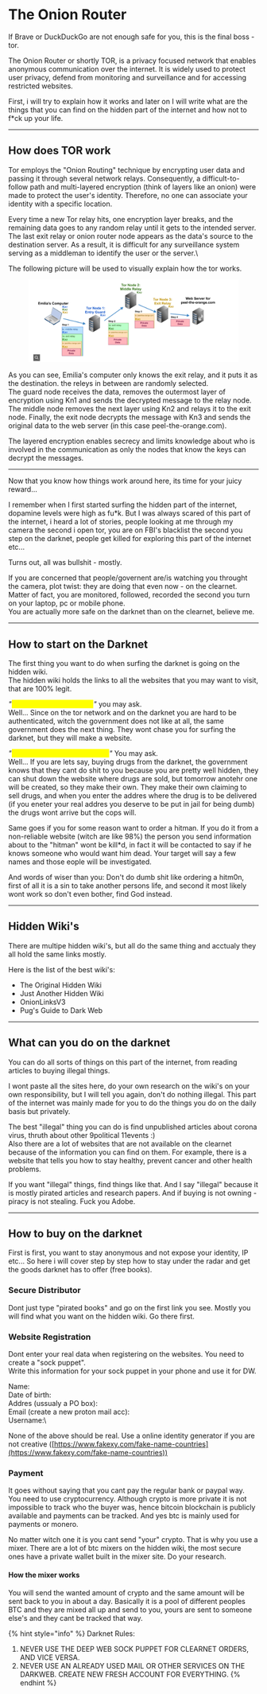 # The Onion Router

If Brave or DuckDuckGo are not enough safe for you, this is the final boss - tor.



The Onion Router or shortly TOR, is a privacy focused network that enables anonymous communication over the internet. It is widely used to protect user privacy, defend from monitoring and surveillance and for accessing restricted websites.

First, i will try to explain how it works and later on I will write what are the things that you can find on the hidden part of the internet and how not to f\*ck up your life.

***

## How does TOR work

Tor employs the "Onion Routing" technique by encrypting user data and passing it through several network relays. Consequently, a difficult-to-follow path and multi-layered encryption (think of layers like an onion) were made to protect the user's identity. Therefore, no one can associate your identity with a specific location.

Every time a new Tor relay hits, one encryption layer breaks, and the remaining data goes to any random relay until it gets to the intended server. The last exit relay or onion router node appears as the data's source to the destination server. As a result, it is difficult for any surveillance system serving as a middleman to identify the user or the server.\


The following picture will be used to visually explain how the tor works.

<figure><img src="../.gitbook/assets/image (2).png" alt=""><figcaption></figcaption></figure>

As you can see, Emilia's computer only knows the exit relay, and it puts it as the destination. the releys in between are randomly selected.\
The guard node receives the data, removes the outermost layer of encryption using Kn1 and sends the decrypted message to the relay node. The middle node removes the next layer using Kn2 and relays it to the exit node. Finally, the exit node decrypts the message with Kn3 and sends the original data to the web server (in this case peel-the-orange.com).

The layered encryption enables secrecy and limits knowledge about who is involved in the communication as only the nodes that know the keys can decrypt the messages.

***

Now that you know how things work around here, its time for your juicy reward...

I remember when I first started surfing the hidden part of the internet, dopamine levels were high as fu\*k. But I was always scared of this part of the internet, i heard a lot of stories, people looking at me through my camera the second i open tor, you are on FBI's blacklist the second you step on the darknet, people get killed for exploring this part of the internet etc...

Turns out, all was bullshit - mostly.

If you are concerned that people/governent are/is watching you throught the camera, plot twist: they are doing that even now - on the clearnet. Matter of fact, you are monitored, followed, recorded the second you turn on your laptop, pc or mobile phone. \
You are actually more safe on the darknet than on the clearnet, believe me.

***

## How to start on the Darknet

The first thing you want to do when surfing the darknet is going on the hidden wiki.\
The hidden wiki holds the links to all the websites that you may want to visit, that are 100% legit.

_"<mark style="color:yellow;">What do you mean legit?</mark>"_ you may ask.\
Well... Since on the tor network and on the darknet you are hard to be authenticated, witch the government does not like at all, the same government does the next thing. They wont chase you for surfing the darknet, but they will make a website.&#x20;

_"<mark style="color:yellow;">How can a website harm me?</mark>"_ You may ask.\
Well... If you are lets say, buying drugs from the darknet, the government knows that they cant do shit to you because you are pretty well hidden, they can shut down the website where drugs are sold, but tomorrow anotehr one will be created, so they make their own. They make their own claiming to sell drugs, and when you enter the addres where the drug is to be delivered (if you eneter your real addres you deserve to be put in jail for being dumb) the drugs wont arrive but the cops will.

Same goes if you for some reason want to order a hitman. If you do it from a non-reliable website (witch are like 98%) the person you send information about to the "hitman" wont be kill\*d, in fact it will be contacted to say if he knows someone who would want him dead. Your target will say a few names and those eople will be investigated.

And words of wiser than you: Don't do dumb shit like ordering a hitm0n, first of all it is a sin to take another persons life, and second it most likely wont work so don't even bother, find God instead.

***

## Hidden Wiki's

There are multipe hidden wiki's, but all do the same thing and acctualy they all hold the same links mostly.

Here is the list of the best wiki's:

* The Original Hidden Wiki
* Just Another Hidden Wiki
* OnionLinksV3
* Pug's Guide to Dark Web

***

## What can you do on the darknet

You can do all sorts of things on this part of the internet, from reading articles to buying illegal things.

I wont paste all the sites here, do your own research on the wiki's on your own responsibility, but I will tell you again, don't do nothing illegal. This part of the internet was mainly made for you to do the things you do on the daily basis but privately.

The best "illegal" thing you can do is find unpublished articles about corona virus, thruth about other 9political 11events :) \
Also there are a lot of websites that are not available on the clearnet because of the information you can find on them. For example, there is a website that tells you how to stay healthy, prevent cancer and other health problems.

If you want "illegal" things, find things like that. And I say "illegal" because it is mostly pirated articles and research papers. And if buying is not owning - piracy is not stealing. Fuck you Adobe.

***

## How to buy on the darknet

First is first, you want to stay anonymous and not expose your identity, IP etc... So here i will cover step by step how to stay under the radar and get the goods darknet has to offer (free books).



### Secure Distributor

Dont just type "pirated books" and go on the first link you see. Mostly you will find what you want on the hidden wiki. Go there first.



### Website Registration

Dont enter your real data when registering on the websites. You need to create a "sock puppet".\
Write this information for your sock puppet in your phone and use it for DW.

Name:\
Date of birth:\
Addres (ussualy a PO box):\
Email (create a new proton mail acc):\
Username:\


None of the above should be real. Use a online identity generator if you are not creative ([https://www.fakexy.com/fake-name-countries](https://www.fakexy.com/fake-name-countries))



### Payment

It goes without saying that you cant pay the regular bank or paypal way. You need to use cryptocurrency. Although crypto is more private it is not impossible to track who the buyer was, hence bitcoin blockchain is publicly available and payments can be tracked. And yes btc is mainly used for payments or monero.

No matter witch one it is you cant send "your" crypto. That is why you use a mixer. There are a lot of btc mixers on the hidden wiki, the most secure ones have a private wallet built in the mixer site. Do your research.

#### How the mixer works

You will send the wanted amount of crypto and the same amount will be sent back to you in about a day. Basically it is a pool of different peoples BTC and they are mixed all up and send to you, yours are sent to someone else's and they cant be tracked that way.



{% hint style="info" %}
Darknet Rules:

1. NEVER USE THE DEEP WEB SOCK PUPPET FOR CLEARNET ORDERS, AND VICE VERSA.
2. NEVER USE AN ALREADY USED MAIL OR OTHER SERVICES ON THE DARKWEB. CREATE NEW FRESH ACCOUNT FOR EVERYTHING.
{% endhint %}

